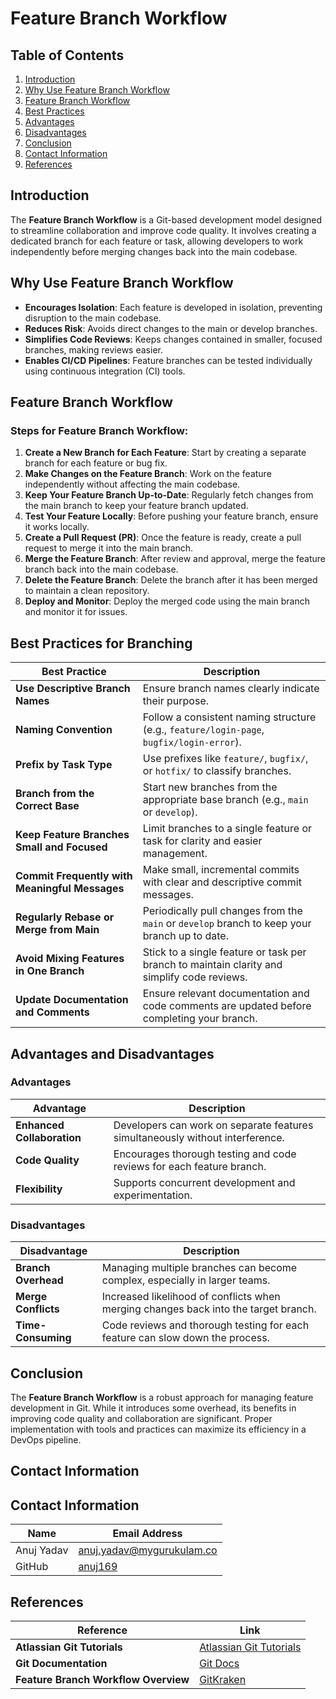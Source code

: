 # Feature Branch Workflow

## Table of Contents
1. [Introduction](#introduction)
2. [Why Use Feature Branch Workflow](#why-use-feature-branch-workflow)
3. [Feature Branch Workflow](#feature-branch-workflow)
4. [Best Practices](#best-practices)
5. [Advantages](#advantages)
6. [Disadvantages](#disadvantages)
7. [Conclusion](#conclusion)
8. [Contact Information](#contact-information)
9. [References](#references)

## Introduction
The **Feature Branch Workflow** is a Git-based development model designed to streamline collaboration and improve code quality. It involves creating a dedicated branch for each feature or task, allowing developers to work independently before merging changes back into the main codebase.

## Why Use Feature Branch Workflow
- **Encourages Isolation**: Each feature is developed in isolation, preventing disruption to the main codebase.
- **Reduces Risk**: Avoids direct changes to the main or develop branches.
- **Simplifies Code Reviews**: Keeps changes contained in smaller, focused branches, making reviews easier.
- **Enables CI/CD Pipelines**: Feature branches can be tested individually using continuous integration (CI) tools.

## Feature Branch Workflow



### Steps for Feature Branch Workflow:
1. **Create a New Branch for Each Feature**: Start by creating a separate branch for each feature or bug fix.
2. **Make Changes on the Feature Branch**: Work on the feature independently without affecting the main codebase.
3. **Keep Your Feature Branch Up-to-Date**: Regularly fetch changes from the main branch to keep your feature branch updated.
4. **Test Your Feature Locally**: Before pushing your feature branch, ensure it works locally.
5. **Create a Pull Request (PR)**: Once the feature is ready, create a pull request to merge it into the main branch.
6. **Merge the Feature Branch**: After review and approval, merge the feature branch back into the main codebase.
7. **Delete the Feature Branch**: Delete the branch after it has been merged to maintain a clean repository.
8. **Deploy and Monitor**: Deploy the merged code using the main branch and monitor it for issues.

## Best Practices for Branching

| Best Practice | Description |
| ------------- | ----------- |
| **Use Descriptive Branch Names** | Ensure branch names clearly indicate their purpose. |
| **Naming Convention** | Follow a consistent naming structure (e.g., `feature/login-page`, `bugfix/login-error`). |
| **Prefix by Task Type** | Use prefixes like `feature/`, `bugfix/`, or `hotfix/` to classify branches. |
| **Branch from the Correct Base** | Start new branches from the appropriate base branch (e.g., `main` or `develop`). |
| **Keep Feature Branches Small and Focused** | Limit branches to a single feature or task for clarity and easier management. |
| **Commit Frequently with Meaningful Messages** | Make small, incremental commits with clear and descriptive commit messages. |
| **Regularly Rebase or Merge from Main** | Periodically pull changes from the `main` or `develop` branch to keep your branch up to date. |
| **Avoid Mixing Features in One Branch** | Stick to a single feature or task per branch to maintain clarity and simplify code reviews. |
| **Update Documentation and Comments** | Ensure relevant documentation and code comments are updated before completing your branch. |

## Advantages and Disadvantages

### Advantages
| Advantage | Description |
| --------- | ----------- |
| **Enhanced Collaboration** | Developers can work on separate features simultaneously without interference. |
| **Code Quality** | Encourages thorough testing and code reviews for each feature branch. |
| **Flexibility** | Supports concurrent development and experimentation. |

### Disadvantages
| Disadvantage | Description |
| ------------ | ----------- |
| **Branch Overhead** | Managing multiple branches can become complex, especially in larger teams. |
| **Merge Conflicts** | Increased likelihood of conflicts when merging changes back into the target branch. |
| **Time-Consuming** | Code reviews and thorough testing for each feature can slow down the process. |

## Conclusion
The **Feature Branch Workflow** is a robust approach for managing feature development in Git. While it introduces some overhead, its benefits in improving code quality and collaboration are significant. Proper implementation with tools and practices can maximize its efficiency in a DevOps pipeline.

## Contact Information

## Contact Information

| Name         | Email Address                                   |
| ------------ | ----------------------------------------------- |
| Anuj Yadav   | [anuj.yadav@mygurukulam.co](mailto:anuj.yadav@mygurukulam.co) |
| GitHub       | [anuj169](https://github.com/anuj169)            |

## References

| Reference                        | Link                                                        |
| --------------------------------- | ----------------------------------------------------------- |
| **Atlassian Git Tutorials**       | [Atlassian Git Tutorials](https://www.atlassian.com/git/tutorials) |
| **Git Documentation**             | [Git Docs](https://git-scm.com/doc)                          |
| **Feature Branch Workflow Overview** | [GitKraken](https://www.gitkraken.com/git-branching-strategy) |
